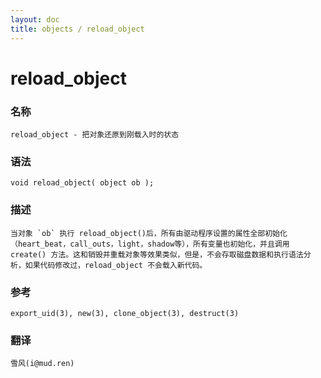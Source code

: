 ```yaml
---
layout: doc
title: objects / reload_object
---
```

# reload_object

### 名称

    reload_object - 把对象还原到刚载入时的状态

### 语法

    void reload_object( object ob );

### 描述

    当对象 `ob` 执行 reload_object()后，所有由驱动程序设置的属性全部初始化（heart_beat，call_outs，light，shadow等），所有变量也初始化，并且调用 create() 方法。这和销毁并重载对象等效果类似，但是，不会存取磁盘数据和执行语法分析，如果代码修改过，reload_object 不会载入新代码。

### 参考

    export_uid(3), new(3), clone_object(3), destruct(3)

### 翻译

    雪风(i@mud.ren)
